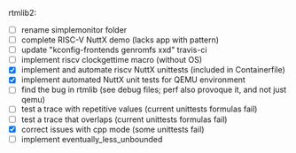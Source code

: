 rtmlib2:
- [ ] rename simplemonitor folder
- [ ] complete RISC-V NuttX demo (lacks app with pattern)
- [ ] update "kconfig-frontends genromfs xxd" travis-ci
- [ ] implement riscv clockgettime macro (without OS)
- [x] implement and automate riscv NuttX unittests (included in Containerfile)
- [x] implement automated NuttX unit tests for QEMU environment
- [ ] find the bug in rtmlib (see debug files; perf also provoque it, and not just qemu)
- [ ] test a trace with repetitive values (current unittests formulas fail)
- [ ] test a trace that overlaps (current unittests formulas fail)
- [X] correct issues with cpp mode (some unittests fail)
- [ ] implement eventually_less_unbounded
